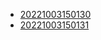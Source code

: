 - [20221003150130](/zet/20221003150130/README.md)
- [20221003150131](/zet/20221003150131/README.md)

